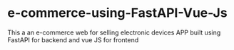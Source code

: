 # e-commerce-using-FastAPI-Vue-Js
This a an e-commerce web for selling electronic devices  APP built using FastAPI for backend and vue JS for frontend
